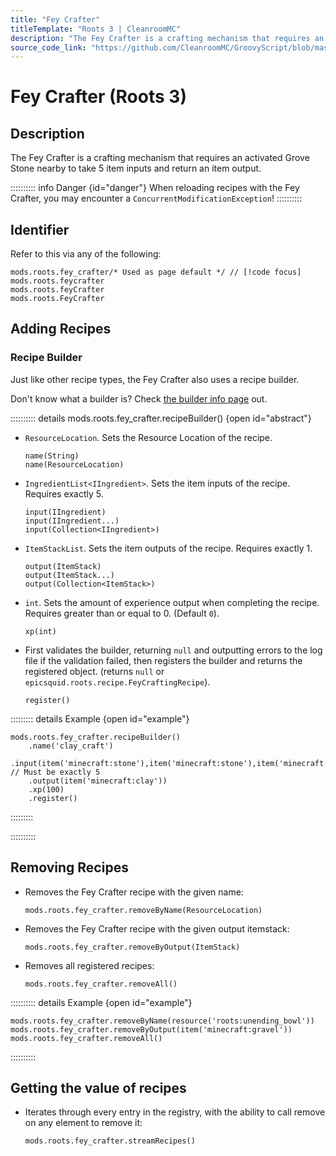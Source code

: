 ```yaml
---
title: "Fey Crafter"
titleTemplate: "Roots 3 | CleanroomMC"
description: "The Fey Crafter is a crafting mechanism that requires an activated Grove Stone nearby to take 5 item inputs and return an item output."
source_code_link: "https://github.com/CleanroomMC/GroovyScript/blob/master/src/main/java/com/cleanroommc/groovyscript/compat/mods/roots/FeyCrafter.java"
---
```


# Fey Crafter (Roots 3)

## Description

The Fey Crafter is a crafting mechanism that requires an activated Grove Stone nearby to take 5 item inputs and return an item output.

:::::::::: info Danger {id="danger"}
 When reloading recipes with the Fey Crafter, you may encounter a `ConcurrentModificationException`!
::::::::::

## Identifier

Refer to this via any of the following:

```groovy:no-line-numbers {1}
mods.roots.fey_crafter/* Used as page default */ // [!code focus]
mods.roots.feycrafter
mods.roots.feyCrafter
mods.roots.FeyCrafter
```


## Adding Recipes

### Recipe Builder

Just like other recipe types, the Fey Crafter also uses a recipe builder.

Don't know what a builder is? Check [the builder info page](../../getting_started/builder.md) out.

:::::::::: details mods.roots.fey_crafter.recipeBuilder() {open id="abstract"}
- `ResourceLocation`. Sets the Resource Location of the recipe.

    ```groovy:no-line-numbers
    name(String)
    name(ResourceLocation)
    ```

- `IngredientList<IIngredient>`. Sets the item inputs of the recipe. Requires exactly 5.

    ```groovy:no-line-numbers
    input(IIngredient)
    input(IIngredient...)
    input(Collection<IIngredient>)
    ```

- `ItemStackList`. Sets the item outputs of the recipe. Requires exactly 1.

    ```groovy:no-line-numbers
    output(ItemStack)
    output(ItemStack...)
    output(Collection<ItemStack>)
    ```

- `int`. Sets the amount of experience output when completing the recipe. Requires greater than or equal to 0. (Default `0`).

    ```groovy:no-line-numbers
    xp(int)
    ```

- First validates the builder, returning `null` and outputting errors to the log file if the validation failed, then registers the builder and returns the registered object. (returns `null` or `epicsquid.roots.recipe.FeyCraftingRecipe`).

    ```groovy:no-line-numbers
    register()
    ```

::::::::: details Example {open id="example"}
```groovy:no-line-numbers
mods.roots.fey_crafter.recipeBuilder()
    .name('clay_craft')
    .input(item('minecraft:stone'),item('minecraft:stone'),item('minecraft:stone'),item('minecraft:stone'),item('minecraft:stone')) // Must be exactly 5
    .output(item('minecraft:clay'))
    .xp(100)
    .register()
```

:::::::::

::::::::::

## Removing Recipes

- Removes the Fey Crafter recipe with the given name:

    ```groovy:no-line-numbers
    mods.roots.fey_crafter.removeByName(ResourceLocation)
    ```

- Removes the Fey Crafter recipe with the given output itemstack:

    ```groovy:no-line-numbers
    mods.roots.fey_crafter.removeByOutput(ItemStack)
    ```

- Removes all registered recipes:

    ```groovy:no-line-numbers
    mods.roots.fey_crafter.removeAll()
    ```

:::::::::: details Example {open id="example"}
```groovy:no-line-numbers
mods.roots.fey_crafter.removeByName(resource('roots:unending_bowl'))
mods.roots.fey_crafter.removeByOutput(item('minecraft:gravel'))
mods.roots.fey_crafter.removeAll()
```

::::::::::

## Getting the value of recipes

- Iterates through every entry in the registry, with the ability to call remove on any element to remove it:

    ```groovy:no-line-numbers
    mods.roots.fey_crafter.streamRecipes()
    ```
